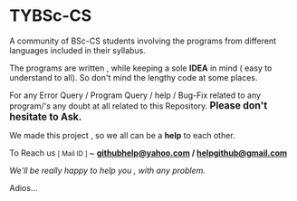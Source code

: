 # TYBSc-CS

A community of BSc-CS students involving the programs from different languages included in their syllabus.

The programs are written ,  while keeping a  sole <b>IDEA</b> in mind ( easy to understand to all). So don't mind the lengthy code at some places.

For any Error Query / Program Query / help / Bug-Fix related to any program/'s  any doubt at all related to  this Repository. 
<big> <b>Please don't hesitate to Ask.  </b></big>

We made this project , so we all can be a  <b>help</b>  to each other.  

To Reach us  <small>[  Mail ID ] </small>~  <b> githubhelp@yahoo.com  /  helpgithub@gmail.com </b>

<i> We'll be really  happy to help you , with any problem.</i>


Adios...

